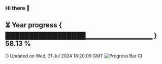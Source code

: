 ### Hi there 👋
⏳ Year progress { █████████████████▁▁▁▁▁▁▁▁▁▁▁▁▁ } 58.13 %
---
⏰ Updated on Wed, 31 Jul 2024 18:20:09 GMT
![Progress Bar CI](https://github.com/liununu/liununu/workflows/Progress%20Bar%20CI/badge.svg)
